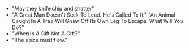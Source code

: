 - "May they knife chip and shatter"
- "A Great Man Doesn't Seek To Lead. He's Called To It."
  "An Animal Caught In A Trap Will Gnaw Off Its Own Leg To Escape. What Will You Do?"
- "When Is A Gift Not A Gift?"
- "The spice must flow."
